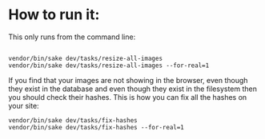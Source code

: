 # How to run it:

This only runs from the command line:

```shell

vendor/bin/sake dev/tasks/resize-all-images
vendor/bin/sake dev/tasks/resize-all-images --for-real=1
```

If you find that your images are not showing in the browser, even though they exist in the database and even though they exist in the filesystem then you should check their hashes. This is how you can fix all the hashes on your site: 
```
vendor/bin/sake dev/tasks/fix-hashes
vendor/bin/sake dev/tasks/fix-hashes --for-real=1
```
